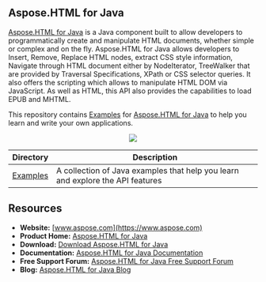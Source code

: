 ## Aspose.HTML for Java
[Aspose.HTML for Java](https://products.aspose.com/html/java) is a Java component built to allow developers to programmatically create and manipulate HTML documents, whether simple or complex and on the fly. Aspose.HTML for Java allows developers to Insert, Remove, Replace HTML nodes, extract CSS style information, Navigate through HTML document either by NodeIterator, TreeWalker that are provided by Traversal Specifications, XPath or CSS selector queries. It also offers the scripting which allows to manipulate HTML DOM via JavaScript. As well as HTML, this API also provides the capabilities to load EPUB and MHTML.

This repository contains [Examples](Examples) for [Aspose.HTML for Java](https://products.aspose.com/html/java) to help you learn and write your own applications.

<p align="center">

  <a title="Download complete Aspose.HTML for Java source code" href="https://github.com/aspose-html/Aspose.HTML-for-Java/archive/master.zip">
	<img src="https://raw.github.com/AsposeExamples/java-examples-dashboard/master/images/downloadZip-Button-Large.png" />
  </a>
</p>

Directory | Description
--------- | -----------
[Examples](Examples)  | A collection of Java examples that help you learn and explore the API features

## Resources

+ **Website:** [www.aspose.com](https://www.aspose.com)
+ **Product Home:** [Aspose.HTML for Java](https://products.aspose.com/html/java)
+ **Download:** [Download Aspose.HTML for Java](https://artifact.aspose.com/webapp/#/artifacts/browse/tree/General/repo/com/aspose/aspose-html)
+ **Documentation:** [Aspose.HTML for Java Documentation](https://docs.aspose.com/display/htmljava/Home)
+ **Free Support Forum:** [Aspose.HTML for Java Free Support Forum](https://forum.aspose.com/c/html)
+ **Blog:** [Aspose.HTML for Java Blog](https://blog.aspose.com/category/aspose-products/aspose-html-product-family/)
